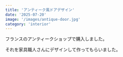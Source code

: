 ```yaml
---
title: 'アンティーク風ドアデザイン'
date: '2025-07-20'
image: '/images/antique-door.jpg'
category: 'interior'
---
```


フランスのアンティークショップで購入しました。

それを家具職人さんにデザインして作ってもらいました。